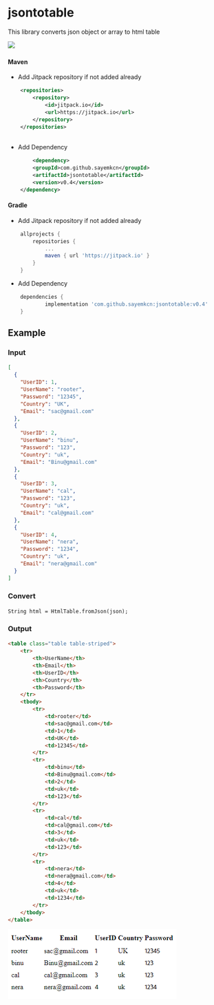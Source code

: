 # jsontotable
This library converts json object or array to html table

[![](https://jitpack.io/v/sayemkcn/jsontotable.svg)](https://jitpack.io/#sayemkcn/jsontotable)

#### Maven
* Add Jitpack repository if not added already
```xml
    <repositories>
		<repository>
		    <id>jitpack.io</id>
		    <url>https://jitpack.io</url>
		</repository>
	</repositories>
	
```
* Add Dependency
```xml
        <dependency>
	    <groupId>com.github.sayemkcn</groupId>
	    <artifactId>jsontotable</artifactId>
	    <version>v0.4</version>
	</dependency>
```

#### Gradle
* Add Jitpack repository if not added already
```groovy
	allprojects {
		repositories {
			...
			maven { url 'https://jitpack.io' }
		}
	}
```
* Add Dependency
```groovy
	dependencies {
	        implementation 'com.github.sayemkcn:jsontotable:v0.4'
	}
```

## Example

### Input
```json
[
  {
    "UserID": 1,
    "UserName": "rooter",
    "Password": "12345",
    "Country": "UK",
    "Email": "sac@gmail.com"
  },
  {
    "UserID": 2,
    "UserName": "binu",
    "Password": "123",
    "Country": "uk",
    "Email": "Binu@gmail.com"
  },
  {
    "UserID": 3,
    "UserName": "cal",
    "Password": "123",
    "Country": "uk",
    "Email": "cal@gmail.com"
  },
  {
    "UserID": 4,
    "UserName": "nera",
    "Password": "1234",
    "Country": "uk",
    "Email": "nera@gmail.com"
  }
]
```

### Convert
`String html = HtmlTable.fromJson(json);`

### Output
```html
<table class="table table-striped">
	<tr>
		<th>UserName</th>
		<th>Email</th>
		<th>UserID</th>
		<th>Country</th>
		<th>Password</th>
	</tr>
	<tbody>
		<tr>
			<td>rooter</td>
			<td>sac@gmail.com</td>
			<td>1</td>
			<td>UK</td>
			<td>12345</td>
		</tr>
		<tr>
			<td>binu</td>
			<td>Binu@gmail.com</td>
			<td>2</td>
			<td>uk</td>
			<td>123</td>
		</tr>
		<tr>
			<td>cal</td>
			<td>cal@gmail.com</td>
			<td>3</td>
			<td>uk</td>
			<td>123</td>
		</tr>
		<tr>
			<td>nera</td>
			<td>nera@gmail.com</td>
			<td>4</td>
			<td>uk</td>
			<td>1234</td>
		</tr>
	</tbody>
</table>

```

![img.png](img.png)



